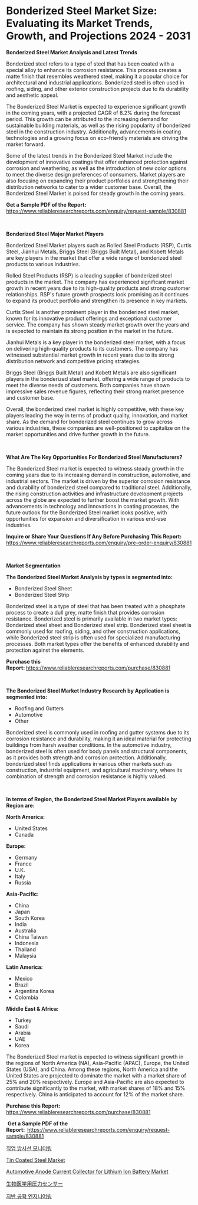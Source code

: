 <p><h1>Bonderized Steel Market Size: Evaluating its Market Trends, Growth, and Projections 2024 - 2031</h1></p><p><strong>Bonderized Steel Market Analysis and Latest Trends</strong></p>
<p><p>Bonderized steel refers to a type of steel that has been coated with a special alloy to enhance its corrosion resistance. This process creates a matte finish that resembles weathered steel, making it a popular choice for architectural and industrial applications. Bonderized steel is often used in roofing, siding, and other exterior construction projects due to its durability and aesthetic appeal.</p><p>The Bonderized Steel Market is expected to experience significant growth in the coming years, with a projected CAGR of 8.2% during the forecast period. This growth can be attributed to the increasing demand for sustainable building materials, as well as the rising popularity of bonderized steel in the construction industry. Additionally, advancements in coating technologies and a growing focus on eco-friendly materials are driving the market forward.</p><p>Some of the latest trends in the Bonderized Steel Market include the development of innovative coatings that offer enhanced protection against corrosion and weathering, as well as the introduction of new color options to meet the diverse design preferences of consumers. Market players are also focusing on expanding their product portfolios and strengthening their distribution networks to cater to a wider customer base. Overall, the Bonderized Steel Market is poised for steady growth in the coming years.</p></p>
<p><strong>Get a Sample PDF of the Report:&nbsp;</strong> <a href="https://www.reliableresearchreports.com/enquiry/request-sample/830881">https://www.reliableresearchreports.com/enquiry/request-sample/830881</a></p>
<p>&nbsp;</p>
<p><strong>Bonderized Steel Major Market Players</strong></p>
<p><p>Bonderized Steel Market players such as Rolled Steel Products (RSP), Curtis Steel, Jianhui Metals, Briggs Steel (Briggs Built Metal), and Kobett Metals are key players in the market that offer a wide range of bonderized steel products to various industries.</p><p>Rolled Steel Products (RSP) is a leading supplier of bonderized steel products in the market. The company has experienced significant market growth in recent years due to its high-quality products and strong customer relationships. RSP's future growth prospects look promising as it continues to expand its product portfolio and strengthen its presence in key markets.</p><p>Curtis Steel is another prominent player in the bonderized steel market, known for its innovative product offerings and exceptional customer service. The company has shown steady market growth over the years and is expected to maintain its strong position in the market in the future.</p><p>Jianhui Metals is a key player in the bonderized steel market, with a focus on delivering high-quality products to its customers. The company has witnessed substantial market growth in recent years due to its strong distribution network and competitive pricing strategies.</p><p>Briggs Steel (Briggs Built Metal) and Kobett Metals are also significant players in the bonderized steel market, offering a wide range of products to meet the diverse needs of customers. Both companies have shown impressive sales revenue figures, reflecting their strong market presence and customer base.</p><p>Overall, the bonderized steel market is highly competitive, with these key players leading the way in terms of product quality, innovation, and market share. As the demand for bonderized steel continues to grow across various industries, these companies are well-positioned to capitalize on the market opportunities and drive further growth in the future.</p></p>
<p>&nbsp;</p>
<p><strong>What Are The Key Opportunities For Bonderized Steel Manufacturers?</strong></p>
<p><p>The Bonderized Steel market is expected to witness steady growth in the coming years due to its increasing demand in construction, automotive, and industrial sectors. The market is driven by the superior corrosion resistance and durability of bonderized steel compared to traditional steel. Additionally, the rising construction activities and infrastructure development projects across the globe are expected to further boost the market growth. With advancements in technology and innovations in coating processes, the future outlook for the Bonderized Steel market looks positive, with opportunities for expansion and diversification in various end-use industries.</p></p>
<p><strong>Inquire or Share Your Questions If Any Before Purchasing This Report:</strong> <a href="https://www.reliableresearchreports.com/enquiry/pre-order-enquiry/830881">https://www.reliableresearchreports.com/enquiry/pre-order-enquiry/830881</a></p>
<p>&nbsp;</p>
<p><strong>Market Segmentation</strong></p>
<p><strong>The Bonderized Steel Market Analysis by types is segmented into:</strong></p>
<p><ul><li>Bonderized Steel Sheet</li><li>Bonderized Steel Strip</li></ul></p>
<p><p>Bonderized steel is a type of steel that has been treated with a phosphate process to create a dull grey, matte finish that provides corrosion resistance. Bonderized steel is primarily available in two market types: Bonderized steel sheet and Bonderized steel strip. Bonderized steel sheet is commonly used for roofing, siding, and other construction applications, while Bonderized steel strip is often used for specialized manufacturing processes. Both market types offer the benefits of enhanced durability and protection against the elements.</p></p>
<p><strong>Purchase this Report:&nbsp;</strong><a href="https://www.reliableresearchreports.com/purchase/830881">https://www.reliableresearchreports.com/purchase/830881</a></p>
<p>&nbsp;</p>
<p><strong>The Bonderized Steel Market Industry Research by Application is segmented into:</strong></p>
<p><ul><li>Roofing and Gutters</li><li>Automotive</li><li>Other</li></ul></p>
<p><p>Bonderized steel is commonly used in roofing and gutter systems due to its corrosion resistance and durability, making it an ideal material for protecting buildings from harsh weather conditions. In the automotive industry, bonderized steel is often used for body panels and structural components, as it provides both strength and corrosion protection. Additionally, bonderized steel finds applications in various other markets such as construction, industrial equipment, and agricultural machinery, where its combination of strength and corrosion resistance is highly valued.</p></p>
<p>&nbsp;</p>
<p><strong>In terms of Region, the Bonderized Steel Market Players available by Region are:</strong></p>
<p>
    <p> <strong> North America: </strong>
        <ul>
            <li>United States</li>
            <li>Canada</li>
        </ul>
        </p> 
    <p> <strong> Europe: </strong>
        <ul>
            <li>Germany</li>
            <li>France</li>
            <li>U.K.</li>
            <li>Italy</li>
            <li>Russia</li>
        </ul>
        </p> 
    <p> <strong> Asia-Pacific: </strong>
        <ul>
            <li>China</li>
            <li>Japan</li>
            <li>South Korea</li>
            <li>India</li>
            <li>Australia</li>
            <li>China Taiwan</li>
            <li>Indonesia</li>
            <li>Thailand</li>
            <li>Malaysia</li>
        </ul>
        </p> 
    <p> <strong> Latin America: </strong>
        <ul>
            <li>Mexico</li>
            <li>Brazil</li>
            <li>Argentina Korea</li>
            <li>Colombia</li>
        </ul>
        </p> 
    <p> <strong> Middle East & Africa: </strong>
        <ul>
            <li>Turkey</li>
            <li>Saudi</li>
            <li>Arabia</li>
            <li>UAE</li>
            <li>Korea</li>
        </ul>
    </p>
    </p>
<p><p>The Bonderized Steel market is expected to witness significant growth in the regions of North America (NA), Asia-Pacific (APAC), Europe, the United States (USA), and China. Among these regions, North America and the United States are projected to dominate the market with a market share of 25% and 20% respectively. Europe and Asia-Pacific are also expected to contribute significantly to the market, with market shares of 18% and 15% respectively. China is anticipated to account for 12% of the market share.</p></p>
<p><strong>Purchase this Report: </strong><a href="https://www.reliableresearchreports.com/purchase/830881">https://www.reliableresearchreports.com/purchase/830881</a></p>
<p>&nbsp;<strong>Get a Sample PDF of the Report:&nbsp;&nbsp;</strong><a href="https://www.reliableresearchreports.com/enquiry/request-sample/830881">https://www.reliableresearchreports.com/enquiry/request-sample/830881</a></p>
<p><strong></strong></p>
<p><p><a href="https://github.com/bvubpqd5241630/Market-Research-Report-List-1/blob/main/6114396191260.md">직업 방사선 모니터링</a></p><p><a href="https://github.com/Airanohannonzb68e5pb53oc1/Market-Research-Report-List-1/blob/main/tin-coated-steel-market.md">Tin Coated Steel Market</a></p><p><a href="https://issuu.com/reportprime-2/docs/automotive-anode-current-collector-for-lithium-ion">Automotive Anode Current Collector for Lithium Ion Battery Market</a></p><p><a href="https://github.com/xemfu2379520/Market-Research-Report-List-1/blob/main/8946113191415.md">生物医学用圧力センサー</a></p><p><a href="https://github.com/khytkeqagplkzqvh/Market-Research-Report-List-1/blob/main/5588968191261.md">지반 공학 엔지니어링</a></p></p>